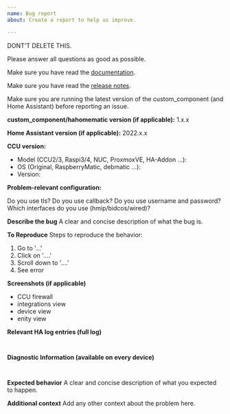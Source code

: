 ```yaml
---
name: Bug report
about: Create a report to help us improve.

---
```


DONT'T DELETE THIS.

Please answer all questions as good as possible.

Make sure you have read the [documentation](https://github.com/danielperna84/custom_homematic#custom_homematic).

Make sure you have read the [release notes](https://github.com/danielperna84/custom_homematic/releases). 

Make sure you are running the latest version of the custom_component (and Home Assistant) before reporting an issue.


**custom_component/hahomematic version (if applicable):**
1.x.x

**Home Assistant version (if applicable):**
2022.x.x

**CCU version:**
- Model (CCU2/3, Raspi3/4, NUC, ProxmoxVE, HA-Addon ...):
- OS (Original, RaspberryMatic, debmatic ...):
- Version: 

**Problem-relevant configuration:**

Do you use tls?
Do you use callback?
Do you use username and password?
Which interfaces do you use (hmip/bidcos/wired)?

**Describe the bug**
A clear and concise description of what the bug is.

**To Reproduce**
Steps to reproduce the behavior:
1. Go to '...'
2. Click on '....'
3. Scroll down to '....'
4. See error

**Screenshots (if applicable)**
- CCU firewall
- integrations view
- device view
- enity view

**Relevant HA log entries (full log)**
```


```

**Diagnostic Information (available on every device)**
```


```

**Expected behavior**
A clear and concise description of what you expected to happen.

**Additional context**
Add any other context about the problem here.
